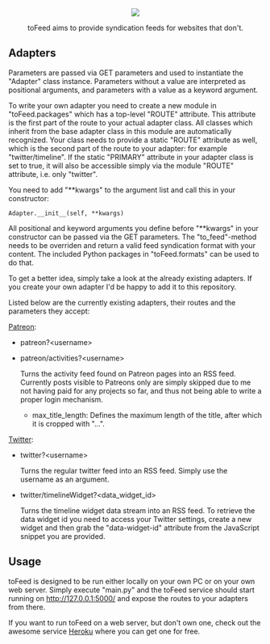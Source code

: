 <div align="center">
<img src="http://i.imgur.com/0kbZEwI.png"/>
<p>toFeed aims to provide syndication feeds for websites that don't.</p>
</div>


Adapters
--------
Parameters are passed via GET parameters and used to instantiate the "Adapter"
class instance. Parameters without a value are interpreted as positional
arguments, and parameters with a value as a keyword argument.

To write your own adapter you need to create a new module in "toFeed.packages"
which has a top-level "ROUTE" attribute. This attribute is the first part
of the route to your actual adapter class. All classes which inherit from the
base adapter class in this module are automatically recognized. Your class
needs to provide a static "ROUTE" attribute as well, which is the second part
of the route to your adapter: for example "twitter/timeline". If the static
"PRIMARY" attribute in your adapter class is set to true, it will also be
accessible simply via the module "ROUTE" attribute, i.e. only "twitter".

You need to add "\*\*kwargs" to the argument list and call this in your
constructor:

    Adapter.__init__(self, **kwargs)

All positional and keyword arguments you define before "\*\*kwargs" in your
constructor can be passed via the GET parameters. The "to_feed"-method needs to
be overriden and return a valid feed syndication format with your content. The
included Python packages in "toFeed.formats" can be used to do that.

To get a better idea, simply take a look at the already existing adapters. If
you create your own adapter I'd be happy to add it to this repository.

Listed below are the currently existing adapters, their routes and the
parameters they accept:


[Patreon](http://patreon.com/):

  - patreon?\<username\>
  - patreon/activities?\<username\>

    Turns the activity feed found on Patreon pages into an RSS feed.
    Currently posts visible to Patreons only are simply skipped due to me
    not having paid for any projects so far, and thus not being able to write
    a proper login mechanism.

    - max_title_length: Defines the maximum length of the title, after which
      it is cropped with "...".


[Twitter](http://twitter.com/):

  - twitter?\<username\>

    Turns the regular twitter feed into an RSS feed. Simply use the username
    as an argument.

  - twitter/timelineWidget?\<data_widget_id\>

    Turns the timeline widget data stream into an RSS feed. To retrieve the
    data widget id you need to access your Twitter settings, create a new
    widget and then grab the "data-widget-id" attribute from the JavaScript
    snippet you are provided.


Usage
-----
toFeed is designed to be run either locally on your own PC or on your own
web server. Simply execute "main.py" and the toFeed service should start
running on http://127.0.0.1:5000/ and expose the routes to your adapters
from there.

If you want to run toFeed on a web server, but don't own one, check out the
awesome service [Heroku](http://heroku.com/) where you can get one for free.
